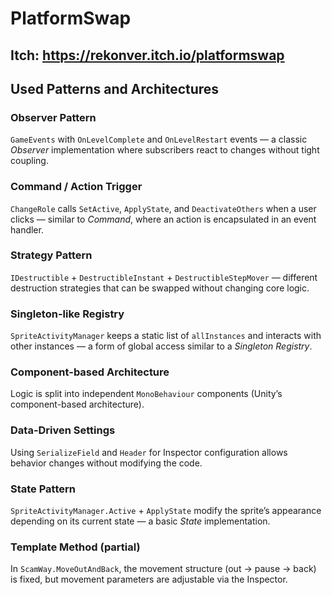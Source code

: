 # PlatformSwap

## Itch: https://rekonver.itch.io/platformswap

## Used Patterns and Architectures

### **Observer Pattern**
`GameEvents` with `OnLevelComplete` and `OnLevelRestart` events — a classic *Observer* implementation where subscribers react to changes without tight coupling.

### **Command / Action Trigger**
`ChangeRole` calls `SetActive`, `ApplyState`, and `DeactivateOthers` when a user clicks — similar to *Command*, where an action is encapsulated in an event handler.

### **Strategy Pattern**
`IDestructible` + `DestructibleInstant` + `DestructibleStepMover` — different destruction strategies that can be swapped without changing core logic.

### **Singleton-like Registry**
`SpriteActivityManager` keeps a static list of `allInstances` and interacts with other instances — a form of global access similar to a *Singleton Registry*.

### **Component-based Architecture**
Logic is split into independent `MonoBehaviour` components (Unity’s component-based architecture).

### **Data-Driven Settings**
Using `SerializeField` and `Header` for Inspector configuration allows behavior changes without modifying the code.

### **State Pattern**
`SpriteActivityManager.Active` + `ApplyState` modify the sprite’s appearance depending on its current state — a basic *State* implementation.

### **Template Method (partial)**
In `ScamWay.MoveOutAndBack`, the movement structure (out → pause → back) is fixed, but movement parameters are adjustable via the Inspector.
